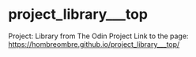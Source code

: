 # project_library___top
Project: Library from The Odin Project
Link to the page: https://hombreombre.github.io/project_library___top/